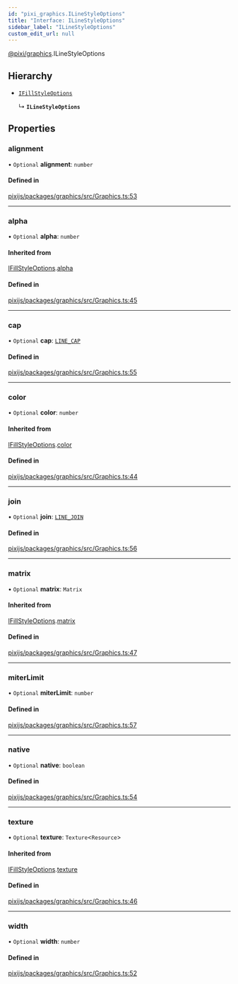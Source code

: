 ```yaml
---
id: "pixi_graphics.ILineStyleOptions"
title: "Interface: ILineStyleOptions"
sidebar_label: "ILineStyleOptions"
custom_edit_url: null
---
```


[@pixi/graphics](../modules/pixi_graphics.md).ILineStyleOptions

## Hierarchy

- [`IFillStyleOptions`](pixi_graphics.IFillStyleOptions.md)

  ↳ **`ILineStyleOptions`**

## Properties

### alignment

• `Optional` **alignment**: `number`

#### Defined in

[pixijs/packages/graphics/src/Graphics.ts:53](https://github.com/pixijs/pixijs/blob/2194fe5c5/packages/graphics/src/Graphics.ts#L53)

___

### alpha

• `Optional` **alpha**: `number`

#### Inherited from

[IFillStyleOptions](pixi_graphics.IFillStyleOptions.md).[alpha](pixi_graphics.IFillStyleOptions.md#alpha)

#### Defined in

[pixijs/packages/graphics/src/Graphics.ts:45](https://github.com/pixijs/pixijs/blob/2194fe5c5/packages/graphics/src/Graphics.ts#L45)

___

### cap

• `Optional` **cap**: [`LINE_CAP`](../enums/pixi_graphics.LINE_CAP.md)

#### Defined in

[pixijs/packages/graphics/src/Graphics.ts:55](https://github.com/pixijs/pixijs/blob/2194fe5c5/packages/graphics/src/Graphics.ts#L55)

___

### color

• `Optional` **color**: `number`

#### Inherited from

[IFillStyleOptions](pixi_graphics.IFillStyleOptions.md).[color](pixi_graphics.IFillStyleOptions.md#color)

#### Defined in

[pixijs/packages/graphics/src/Graphics.ts:44](https://github.com/pixijs/pixijs/blob/2194fe5c5/packages/graphics/src/Graphics.ts#L44)

___

### join

• `Optional` **join**: [`LINE_JOIN`](../enums/pixi_graphics.LINE_JOIN.md)

#### Defined in

[pixijs/packages/graphics/src/Graphics.ts:56](https://github.com/pixijs/pixijs/blob/2194fe5c5/packages/graphics/src/Graphics.ts#L56)

___

### matrix

• `Optional` **matrix**: `Matrix`

#### Inherited from

[IFillStyleOptions](pixi_graphics.IFillStyleOptions.md).[matrix](pixi_graphics.IFillStyleOptions.md#matrix)

#### Defined in

[pixijs/packages/graphics/src/Graphics.ts:47](https://github.com/pixijs/pixijs/blob/2194fe5c5/packages/graphics/src/Graphics.ts#L47)

___

### miterLimit

• `Optional` **miterLimit**: `number`

#### Defined in

[pixijs/packages/graphics/src/Graphics.ts:57](https://github.com/pixijs/pixijs/blob/2194fe5c5/packages/graphics/src/Graphics.ts#L57)

___

### native

• `Optional` **native**: `boolean`

#### Defined in

[pixijs/packages/graphics/src/Graphics.ts:54](https://github.com/pixijs/pixijs/blob/2194fe5c5/packages/graphics/src/Graphics.ts#L54)

___

### texture

• `Optional` **texture**: `Texture`<`Resource`\>

#### Inherited from

[IFillStyleOptions](pixi_graphics.IFillStyleOptions.md).[texture](pixi_graphics.IFillStyleOptions.md#texture)

#### Defined in

[pixijs/packages/graphics/src/Graphics.ts:46](https://github.com/pixijs/pixijs/blob/2194fe5c5/packages/graphics/src/Graphics.ts#L46)

___

### width

• `Optional` **width**: `number`

#### Defined in

[pixijs/packages/graphics/src/Graphics.ts:52](https://github.com/pixijs/pixijs/blob/2194fe5c5/packages/graphics/src/Graphics.ts#L52)

